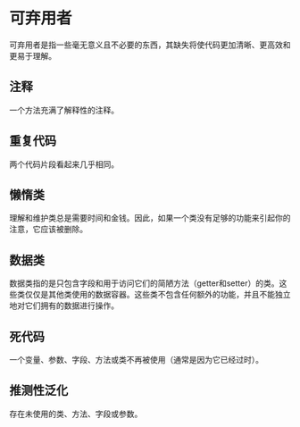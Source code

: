 # 可弃用者

可弃用者是指一些毫无意义且不必要的东西，其缺失将使代码更加清晰、更高效和更易于理解。

## 注释

一个方法充满了解释性的注释。

## 重复代码

两个代码片段看起来几乎相同。

## 懒惰类

理解和维护类总是需要时间和金钱。因此，如果一个类没有足够的功能来引起你的注意，它应该被删除。

## 数据类

数据类指的是只包含字段和用于访问它们的简陋方法（getter和setter）的类。这些类仅仅是其他类使用的数据容器。这些类不包含任何额外的功能，并且不能独立地对它们拥有的数据进行操作。

## 死代码

一个变量、参数、字段、方法或类不再被使用（通常是因为它已经过时）。

## 推测性泛化

存在未使用的类、方法、字段或参数。
